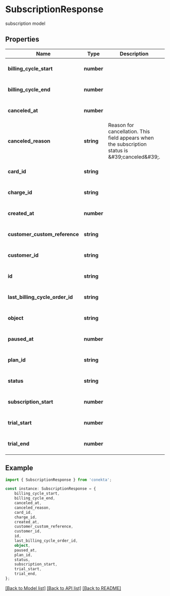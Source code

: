# SubscriptionResponse

subscription model

## Properties

Name | Type | Description | Notes
------------ | ------------- | ------------- | -------------
**billing_cycle_start** | **number** |  | [optional] [default to undefined]
**billing_cycle_end** | **number** |  | [optional] [default to undefined]
**canceled_at** | **number** |  | [optional] [default to undefined]
**canceled_reason** | **string** | Reason for cancellation. This field appears when the subscription status is \&#39;canceled\&#39;. | [optional] [default to undefined]
**card_id** | **string** |  | [optional] [default to undefined]
**charge_id** | **string** |  | [optional] [default to undefined]
**created_at** | **number** |  | [optional] [default to undefined]
**customer_custom_reference** | **string** |  | [optional] [default to undefined]
**customer_id** | **string** |  | [optional] [default to undefined]
**id** | **string** |  | [optional] [default to undefined]
**last_billing_cycle_order_id** | **string** |  | [optional] [default to undefined]
**object** | **string** |  | [optional] [default to undefined]
**paused_at** | **number** |  | [optional] [default to undefined]
**plan_id** | **string** |  | [optional] [default to undefined]
**status** | **string** |  | [optional] [default to undefined]
**subscription_start** | **number** |  | [optional] [default to undefined]
**trial_start** | **number** |  | [optional] [default to undefined]
**trial_end** | **number** |  | [optional] [default to undefined]

## Example

```typescript
import { SubscriptionResponse } from 'conekta';

const instance: SubscriptionResponse = {
    billing_cycle_start,
    billing_cycle_end,
    canceled_at,
    canceled_reason,
    card_id,
    charge_id,
    created_at,
    customer_custom_reference,
    customer_id,
    id,
    last_billing_cycle_order_id,
    object,
    paused_at,
    plan_id,
    status,
    subscription_start,
    trial_start,
    trial_end,
};
```

[[Back to Model list]](../README.md#documentation-for-models) [[Back to API list]](../README.md#documentation-for-api-endpoints) [[Back to README]](../README.md)
